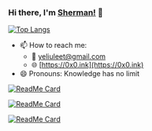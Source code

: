 ### Hi there, I'm [Sherman!](https://0x0.ink) 👋

[![Top Langs](https://github-readme-stats.vercel.app/api/top-langs/?username=yeliulee&layout=compact&theme=material-palenight)](https://0x0.ink)


- 📫 How to reach me: 
  - :email: yeliuleet@gmail.com
  - :globe_with_meridians: [https://0x0.ink](https://0x0.ink)
- 😄 Pronouns: Knowledge has no limit

[![ReadMe Card](https://github-readme-stats.vercel.app/api/pin/?username=yeliulee&repo=vue-mdi-svg&theme=material-palenight)](https://github.com/yeliulee/vue-mdi-svg)

[![ReadMe Card](https://github-readme-stats.vercel.app/api/pin/?username=yeliulee&repo=rust-wasm-mirage-tank&theme=material-palenight)](https://github.com/yeliulee/rust-wasm-mirage-tank)

[![ReadMe Card](https://github-readme-stats.vercel.app/api/pin/?username=yeliulee&repo=kinship_calculator_dart&theme=material-palenight)](https://github.com/yeliulee/kinship_calculator_dart)

